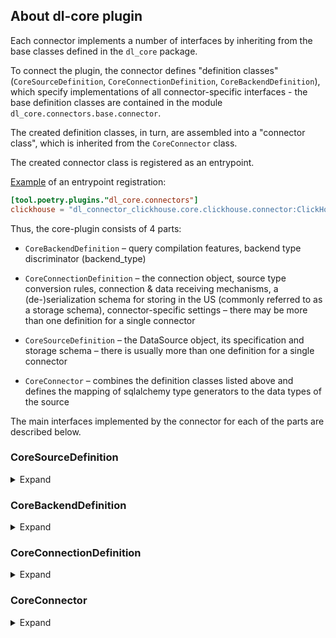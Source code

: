 ## About dl-core plugin

Each connector implements a number of interfaces by inheriting from the base classes defined in the `dl_core` package.

To connect the plugin, the connector defines "definition classes" (`CoreSourceDefinition`, `CoreConnectionDefinition`, `CoreBackendDefinition`),
which specify implementations of all connector-specific interfaces - the base definition classes are contained in the module `dl_core.connectors.base.connector`.

The created definition classes, in turn, are assembled into a "connector class", which is inherited from the `CoreConnector` class.

The created connector class is registered as an entrypoint.

[Example](https://github.com/datalens-tech/datalens-backend/blob/302a63cfed443ce4520a7bbd959a3d2e6b298189/lib/dl_connector_clickhouse/pyproject.toml#L45-L46) of an entrypoint registration:
```toml
[tool.poetry.plugins."dl_core.connectors"]
clickhouse = "dl_connector_clickhouse.core.clickhouse.connector:ClickHouseCoreConnector"
```

Thus, the core-plugin consists of 4 parts:
- `CoreBackendDefinition` – query compilation features, backend type discriminator (backend_type)

- `CoreConnectionDefinition` – the connection object, 
  source type conversion rules, 
  connection & data receiving mechanisms, 
  a (de-)serialization schema for storing in the US (commonly referred to as a storage schema),
  connector-specific settings
  – there may be more than one definition for a single connector

- `CoreSourceDefinition` – the DataSource object, its specification and storage schema – there is usually more than one definition for a single connector

- `CoreConnector` – combines the definition classes listed above and defines the mapping of sqlalchemy type generators to the data types of the source

The main interfaces implemented by the connector for each of the parts are described below.


### CoreSourceDefinition

<details>
<summary>Expand</summary>

DataSource is a part of a dataset, but it is tightly bound to the connection it belongs to.

When creating a dataset, the list of DataSources is obtained from the connection as a list of parameter sets necessary for initializing the DataSource.

After a specific set of parameters is requested to be added to a dataset, a DataSource is built based on it, which becomes a part of a dataset.

#### DataSource and DataSourceSpec

DataSourceSpec contains the coordinates of the data source inside the user source (for example, with a database as a user source,
a combination of a schema name and a table name make up a DataSourceSpec).

DataSource is a wrapper for accessing DataSourceSpec data.

In most cases, `SqlDataSource` or `StandardSQLDataSource` will be suitable base classes.

A number of convenient base classes are implemented for commonly used source types (for example, `SubselectDataSource` for dataset subqueries)

The main tasks of DataSource/DataSourceSpec:
- storing the raw_schema, which is a representation of the data schema of a specific source (table) in the database
- providing sql-source (the FROM section of a query)
- providing source parameters (DataSourceSpec data for source creation and replacement in a dataset)
- checking the existence of a DataSource in the database

#### DataSourceSpec storage schema

DataSources are stored only as part of a dataset, according to this marshmallow schema.

</details>


### CoreBackendDefinition

<details>
<summary>Expand</summary>

Allows specification of a custom sqlalchemy `Query` class.

Allows specification of a custom query compiler, which in turn controls quotation, column aliasing, group by policy, etc.

</details>


### CoreConnectionDefinition

<details>
<summary>Expand</summary>

#### TypeTransformer

The `TypeTransformer` is responsible for casting values from the source's native format into DataLens & python inner type systems and vice versa.

#### ConnExecutor

Connection executor combines sync and async adapters, keeps their initialization in one place and provides acts as a
wrapper for them (to check table existence, list tables, execute queries, etc.).
Sync and async connection executors are usually used in their respective environments (sync or async).

Usually it is enough to inherit your ConnExecutor from `DefaultSqlAlchemyConnExecutor` and extend it with:
- an implementation of `_make_target_conn_dto_pool()`, which is a collection of `ConnTargetDTO`s (usually the only difference between its items is the host)
- a reference to a target adapter class, that will be used by the executor

#### Connection

A representation of a DataLens connection entity.

Uses ConnExecutor to access the source for a list of tables, verify the existence of a table, etc.

Defines a `DataModel` – this is the connection data itself, some of which is stored in the US (according to its US storage schema).

Performs data validation when the connection is changed (`validate_new_data`).

Предоставляет `ConnDTO` (`get_conn_dto()`), который содержит данные для подключения к источнику и используется для построения `ConnExecutor`а,
также может использоваться для получения данных подключения при, например, логировании.
Provides a `ConnDTO` (`get_conn_dto()`), which contains source connection parameters and is used to build a `ConnExecutor`.
Note: `ConnDTO` is translated into a `TargetConnDTO` by the connection executor, it can additionally be divided into multiple DTOs (one per host) and can be supplemented with connection options.

See `ClassicConnectionSQL` and its inheritors for examples.

</details>


### CoreConnector

<details>
<summary>Expand</summary>

Combines all the definitions described above, may add optional configurations to them, such as notification classes or security settings.

</details>
